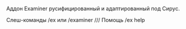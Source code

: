 Аддон Examiner русифицированный и адаптированный под Сирус. 

Слеш-команды /ex или /examiner ///
Помощь /ex help
